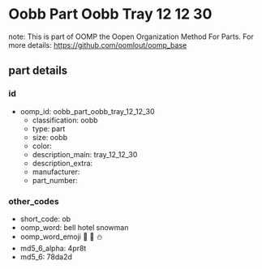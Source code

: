 # Oobb Part Oobb Tray 12 12 30  

note: This is part of OOMP the Oopen Organization Method For Parts. For more details: https://github.com/oomlout/oomp_base

##  part details





### id
* oomp_id: oobb_part_oobb_tray_12_12_30
  * classification: oobb
  * type: part
  * size: oobb
  * color: 
  * description_main: tray_12_12_30
  * description_extra: 
  * manufacturer: 
  * part_number: 

### other_codes
* short_code: ob
* oomp_word: bell hotel snowman
* oomp_word_emoji :bell: :hotel: :snowman:
* md5_6_alpha: 4pr8t
* md5_6: 78da2d